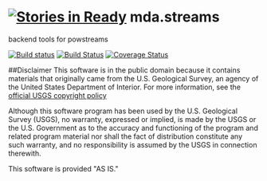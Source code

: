 [![Stories in Ready](https://badge.waffle.io/USGS-R/mda.streams.png?label=ready&title=Ready)](https://waffle.io/USGS-R/mda.streams)
mda.streams
===========

backend tools for powstreams

[![Build status](https://ci.appveyor.com/api/projects/status/d87dfg4fu7wwiuo7?svg=true)](https://ci.appveyor.com/project/jread-usgs/mda-streams)
[![Build Status](https://travis-ci.org/USGS-R/mda.streams.svg?branch=master)](https://travis-ci.org/USGS-R/mda.streams)
[![Coverage Status](https://img.shields.io/coveralls/USGS-R/mda.streams.svg)](https://coveralls.io/r/USGS-R/mda.streams)

##Disclaimer
This software is in the public domain because it contains materials that originally came from the U.S. Geological Survey, an agency of the United States Department of Interior. For more information, see the [official USGS copyright policy](http://www.usgs.gov/visual-id/credit_usgs.html#copyright/ "official USGS copyright policy")

Although this software program has been used by the U.S. Geological Survey (USGS), no warranty, expressed or implied, is made by the USGS or the U.S. Government as to the accuracy and functioning of the program and related program material nor shall the fact of distribution constitute any such warranty, and no responsibility is assumed by the USGS in connection therewith.

This software is provided "AS IS."
